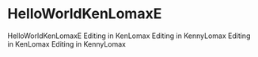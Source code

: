 # HelloWorldKenLomaxE
HelloWorldKenLomaxE
Editing in KenLomax
Editing in KennyLomax
Editing in KenLomax
Editing in KennyLomax


